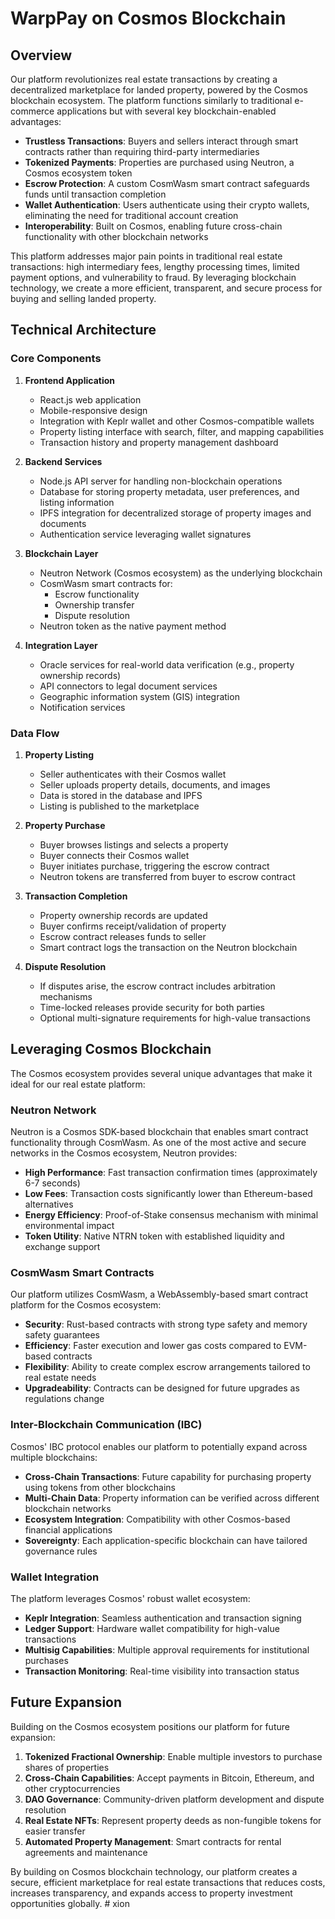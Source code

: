 # WarpPay on Cosmos Blockchain

## Overview

Our platform revolutionizes real estate transactions by creating a decentralized marketplace for landed property, powered by the Cosmos blockchain ecosystem. The platform functions similarly to traditional e-commerce applications but with several key blockchain-enabled advantages:

- **Trustless Transactions**: Buyers and sellers interact through smart contracts rather than requiring third-party intermediaries
- **Tokenized Payments**: Properties are purchased using Neutron, a Cosmos ecosystem token
- **Escrow Protection**: A custom CosmWasm smart contract safeguards funds until transaction completion
- **Wallet Authentication**: Users authenticate using their crypto wallets, eliminating the need for traditional account creation
- **Interoperability**: Built on Cosmos, enabling future cross-chain functionality with other blockchain networks

This platform addresses major pain points in traditional real estate transactions: high intermediary fees, lengthy processing times, limited payment options, and vulnerability to fraud. By leveraging blockchain technology, we create a more efficient, transparent, and secure process for buying and selling landed property.

## Technical Architecture

### Core Components

1. **Frontend Application**
   - React.js web application
   - Mobile-responsive design
   - Integration with Keplr wallet and other Cosmos-compatible wallets
   - Property listing interface with search, filter, and mapping capabilities
   - Transaction history and property management dashboard

2. **Backend Services**
   - Node.js API server for handling non-blockchain operations
   - Database for storing property metadata, user preferences, and listing information
   - IPFS integration for decentralized storage of property images and documents
   - Authentication service leveraging wallet signatures

3. **Blockchain Layer**
   - Neutron Network (Cosmos ecosystem) as the underlying blockchain
   - CosmWasm smart contracts for:
     - Escrow functionality
     - Ownership transfer
     - Dispute resolution
   - Neutron token as the native payment method

4. **Integration Layer**
   - Oracle services for real-world data verification (e.g., property ownership records)
   - API connectors to legal document services
   - Geographic information system (GIS) integration
   - Notification services

### Data Flow

1. **Property Listing**
   - Seller authenticates with their Cosmos wallet
   - Seller uploads property details, documents, and images
   - Data is stored in the database and IPFS
   - Listing is published to the marketplace

2. **Property Purchase**
   - Buyer browses listings and selects a property
   - Buyer connects their Cosmos wallet
   - Buyer initiates purchase, triggering the escrow contract
   - Neutron tokens are transferred from buyer to escrow contract

3. **Transaction Completion**
   - Property ownership records are updated
   - Buyer confirms receipt/validation of property
   - Escrow contract releases funds to seller
   - Smart contract logs the transaction on the Neutron blockchain

4. **Dispute Resolution**
   - If disputes arise, the escrow contract includes arbitration mechanisms
   - Time-locked releases provide security for both parties
   - Optional multi-signature requirements for high-value transactions

## Leveraging Cosmos Blockchain

The Cosmos ecosystem provides several unique advantages that make it ideal for our real estate platform:

### Neutron Network

Neutron is a Cosmos SDK-based blockchain that enables smart contract functionality through CosmWasm. As one of the most active and secure networks in the Cosmos ecosystem, Neutron provides:

- **High Performance**: Fast transaction confirmation times (approximately 6-7 seconds)
- **Low Fees**: Transaction costs significantly lower than Ethereum-based alternatives
- **Energy Efficiency**: Proof-of-Stake consensus mechanism with minimal environmental impact
- **Token Utility**: Native NTRN token with established liquidity and exchange support

### CosmWasm Smart Contracts

Our platform utilizes CosmWasm, a WebAssembly-based smart contract platform for the Cosmos ecosystem:

- **Security**: Rust-based contracts with strong type safety and memory safety guarantees
- **Efficiency**: Faster execution and lower gas costs compared to EVM-based contracts
- **Flexibility**: Ability to create complex escrow arrangements tailored to real estate needs
- **Upgradeability**: Contracts can be designed for future upgrades as regulations change

### Inter-Blockchain Communication (IBC)

Cosmos' IBC protocol enables our platform to potentially expand across multiple blockchains:

- **Cross-Chain Transactions**: Future capability for purchasing property using tokens from other blockchains
- **Multi-Chain Data**: Property information can be verified across different blockchain networks
- **Ecosystem Integration**: Compatibility with other Cosmos-based financial applications
- **Sovereignty**: Each application-specific blockchain can have tailored governance rules

### Wallet Integration

The platform leverages Cosmos' robust wallet ecosystem:

- **Keplr Integration**: Seamless authentication and transaction signing
- **Ledger Support**: Hardware wallet compatibility for high-value transactions
- **Multisig Capabilities**: Multiple approval requirements for institutional purchases
- **Transaction Monitoring**: Real-time visibility into transaction status

## Future Expansion

Building on the Cosmos ecosystem positions our platform for future expansion:

1. **Tokenized Fractional Ownership**: Enable multiple investors to purchase shares of properties
2. **Cross-Chain Capabilities**: Accept payments in Bitcoin, Ethereum, and other cryptocurrencies
3. **DAO Governance**: Community-driven platform development and dispute resolution
4. **Real Estate NFTs**: Represent property deeds as non-fungible tokens for easier transfer
5. **Automated Property Management**: Smart contracts for rental agreements and maintenance

By building on Cosmos blockchain technology, our platform creates a secure, efficient marketplace for real estate transactions that reduces costs, increases transparency, and expands access to property investment opportunities globally.
#   x i o n  
 